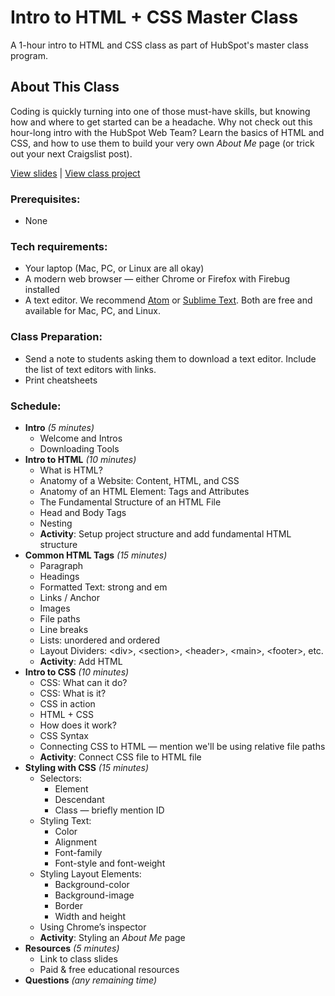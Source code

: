 # Intro to HTML + CSS Master Class

A 1-hour intro to HTML and CSS class as part of HubSpot's master class program. 

## About This Class

Coding is quickly turning into one of those must-have skills, but knowing how and where to get started can be a headache. Why not check out this hour-long intro with the HubSpot Web Team? Learn the basics of HTML and CSS, and how to use them to build your very own _About Me_ page (or trick out your next Craigslist post).

[View slides](http://anything.codes/hubspot-html-css) | [View class project](http://codepen.io/anythingcodes/pen/ZLRxXP?editors=1100#0)

### Prerequisites:

- None

### Tech requirements:

 - Your laptop (Mac, PC, or Linux are all okay)
 - A modern web browser &mdash; either Chrome or Firefox with Firebug installed
 - A text editor. We recommend [Atom](http://atom.io) or [Sublime Text](http://sublimetext.com). Both are free and available for Mac, PC, and Linux.

### Class Preparation:

- Send a note to students asking them to download a text editor. Include the list of text editors with links.
- Print cheatsheets

### Schedule:

- **Intro** *(5 minutes)*
    - Welcome and Intros
    - Downloading Tools
- **Intro to HTML** *(10 minutes)*
    - What is HTML?
    - Anatomy of a Website: Content, HTML, and CSS
    - Anatomy of an HTML Element: Tags and Attributes
    - The Fundamental Structure of an HTML File
    - Head and Body Tags
    - Nesting
    - **Activity**: Setup project structure and add fundamental HTML structure
- **Common HTML Tags** *(15 minutes)*
    - Paragraph
    - Headings
    - Formatted Text: strong and em
    - Links / Anchor
    - Images
    - File paths
    - Line breaks
    - Lists: unordered and ordered
    - Layout Dividers: &lt;div>, &lt;section>, &lt;header>, &lt;main>, &lt;footer>, etc.
    - **Activity**: Add HTML
- **Intro to CSS** *(10 minutes)*
    - CSS: What can it do?
    - CSS: What is it?
    - CSS in action
    - HTML + CSS
    - How does it work?
    - CSS Syntax
    - Connecting CSS to HTML &mdash; mention we'll be using relative file paths
    - **Activity**: Connect CSS file to HTML file
- **Styling with CSS** *(15 minutes)*
    - Selectors:
        - Element
        - Descendant
        - Class &mdash; briefly mention ID
    - Styling Text:
        - Color
        - Alignment
        - Font-family
        - Font-style and font-weight
    - Styling Layout Elements:
        - Background-color
        - Background-image
        - Border
        - Width and height
    - Using Chrome’s inspector
    - **Activity**: Styling an *About Me* page
- **Resources** *(5 minutes)*
    - Link to class slides
    - Paid & free educational resources
- **Questions** *(any remaining time)*